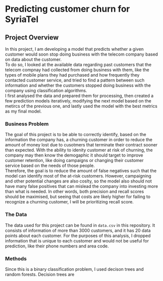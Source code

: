 # Predicting customer churn for SyriaTel

## Project Overview
In this project, I am developing a model that predicts whether a given customer would soon stop doing business with the telecom company based on data about the customer. <br>
To do so, I looked at the available data regarding past customers that the telecom compnay had collected from doing business with them, like the types of mobile plans they had purchased and how frequently they contacted customer service, and tried to find a pattern between such information and whether the customers stopped doing business with the company using classification algorithms. <br>
I first analysed the data and prepared them for processing, then created a few prediction models iteratively, modifying the next model based on the metircs of the previous one, and lastly used the model with the best metrics as my final model. <br>

### Business Problem
The goal of this project is to be able to correctly identify, based on the information the company has, a churning customer in order to reduce the amount of money lost due to cusotmers that terminate their contract sooner than expected. With the ability to idenity customer at risk of churning, the company may then know the demogaphic it should target to improve customer retention, like doing campaigns or changing their customer service based on the needs of those people. <br>
Therefore, the goal is to reduce the amount of false negatives such that the model can identify most of the at-risk customers. However, campaigning and other potential changes are also coslty, so the model also should not have many false positives that can mislead the company into investing more than what is needed. In other words, both precision and recall scores should be maximised, but seeing that costs are likely higher for failing to recognize a churning customer, I will be prioritizing recall score.

### The Data
The data used for this project can be found in `data.csv` in this repository. It consists of information of more than 3000 customers, and it has 20 data points about each customer. For the purposes of this analysis, I dropped information that is unique to each customer and would not be useful for prediction, like their phone numbers and area code.

### Methods
Since this is a binary classification problem, I used decison trees and random forests. Decision trees are
